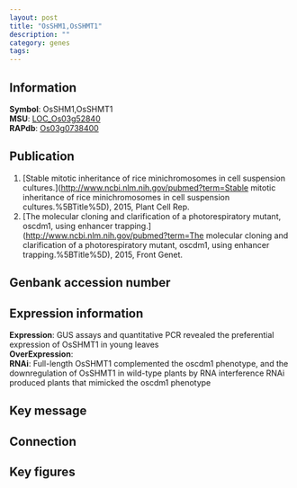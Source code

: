 ```yaml
---
layout: post
title: "OsSHM1,OsSHMT1"
description: ""
category: genes
tags: 
---
```


## Information
__Symbol__: OsSHM1,OsSHMT1  
__MSU__: [LOC_Os03g52840](http://rice.plantbiology.msu.edu/cgi-bin/ORF_infopage.cgi?orf=LOC_Os03g52840)  
__RAPdb__: [Os03g0738400](http://rapdb.dna.affrc.go.jp/viewer/gbrowse_details/irgsp1?name=Os03g0738400)  

## Publication
1. [Stable mitotic inheritance of rice minichromosomes in cell suspension cultures.](http://www.ncbi.nlm.nih.gov/pubmed?term=Stable mitotic inheritance of rice minichromosomes in cell suspension cultures.%5BTitle%5D), 2015, Plant Cell Rep.
2. [The molecular cloning and clarification of a photorespiratory mutant, oscdm1, using enhancer trapping.](http://www.ncbi.nlm.nih.gov/pubmed?term=The molecular cloning and clarification of a photorespiratory mutant, oscdm1, using enhancer trapping.%5BTitle%5D), 2015, Front Genet.

## Genbank accession number

## Expression information
__Expression__: GUS assays and quantitative PCR revealed the preferential expression of OsSHMT1 in young leaves  
__OverExpression__:  
__RNAi__: Full-length OsSHMT1 complemented the oscdm1 phenotype, and the downregulation of OsSHMT1 in wild-type plants by RNA interference RNAi produced plants that mimicked the oscdm1 phenotype  

## Key message

## Connection

## Key figures


